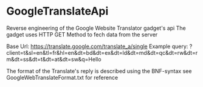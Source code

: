 GoogleTranslateApi
==================

Reverse engineering of the Google Website Translator gadget's api
The gadget uses HTTP GET Method to fech data from the server

Base Url: https://translate.google.com/translate_a/single
Example query: ?client=t&sl=en&tl=fr&hl=en&dt=bd&dt=ex&dt=ld&dt=md&dt=qc&dt=rw&dt=rm&dt=ss&dt=t&dt=at&dt=sw&q=Hello

The format of the Translate's reply is described using the BNF-syntax
see  GoogleWebTranslateFormat.txt for reference
